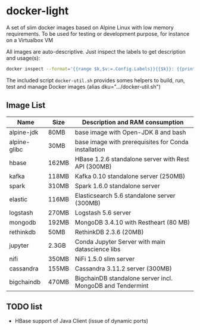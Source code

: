 # docker-light
A set of slim docker images based on Alpine Linux with low memory requirements.
To be used for testing or development purpose, for instance on a Virtualbox VM

All images are auto-descriptive. Just inspect the labels to get description
and usage(s):
```sh
docker inspect --format='{{range $k,$v:=.Config.Labels}}{{$k}}: {{println $v}}{{end}}' hbase
```

The included script `docker-util.sh` provides somes helpers to build, run, test
and manage Docker images (alias dku=".../docker-util.sh")


## Image List

Name | Size | Description and RAM consumption
---- | ---- | ----
alpine-jdk   | 80MB  | base image with Open-JDK 8 and bash
alpine-glibc | 30MB  | base image with prerequisites for Conda installation
hbase        | 162MB | HBase 1.2.6 standalone server with Rest API (300MB)
kafka        | 118MB | Kafka 0.10 standalone server (250MB)
spark        | 310MB | Spark 1.6.0 standalone server 
elastic      | 116MB | Elasticsearch 5.6 standalone server (300MB)
logstash     | 270MB | Logstash 5.6 server
mongodb      | 192MB | MongoDB 3.4.10 with Restheart (80 MB)
rethinkdb    | 50MB  | RethinkDB 2.3.6 (20MB)
jupyter      | 2.3GB | Conda Jupyter Server with main datascience libs
nifi         | 350MB | NiFi 1.5.0 slim server 
cassandra    | 155MB | Cassandra 3.11.2 server (300MB)
bigchaindb   | 470MB | BigchainDB standalone server incl. MongoDB and Tendermint

## TODO list
* HBase support of Java Client (issue of dynamic ports)





